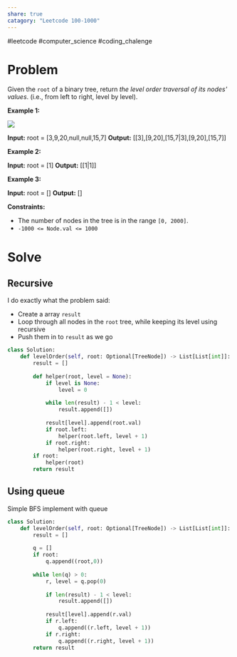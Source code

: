 ```yaml
---
share: true
catagory: "Leetcode 100-1000"
---
```

#leetcode #computer_science #coding_chalenge

# Problem

Given the `root` of a binary tree, return _the level order traversal of its nodes' values_. (i.e., from left to right, level by level).

**Example 1:**

![](https://assets.leetcode.com/uploads/2021/02/19/tree1.jpg)

**Input:** root = [3,9,20,null,null,15,7]
**Output:** [[3],[9,20],[15,7|3],[9,20],[15,7]]

**Example 2:**

**Input:** root = [1]
**Output:** [[1|1]]

**Example 3:**

**Input:** root = []
**Output:** []

**Constraints:**

- The number of nodes in the tree is in the range `[0, 2000]`.
- `-1000 <= Node.val <= 1000`

# Solve

## Recursive
I do exactly what the problem said:
- Create a array `result`
- Loop through all nodes in the `root` tree, while keeping its level using recursive
- Push them in to `result` as we go

```python
class Solution:
    def levelOrder(self, root: Optional[TreeNode]) -> List[List[int]]:
        result = []
        
        def helper(root, level = None):
            if level is None:
                level = 0
            
            while len(result) - 1 < level:
                result.append([])
            
            result[level].append(root.val)
            if root.left:
                helper(root.left, level + 1)
            if root.right:
                helper(root.right, level + 1)
        if root:
            helper(root)
        return result
```

## Using queue
Simple BFS implement with queue

```python
class Solution:
    def levelOrder(self, root: Optional[TreeNode]) -> List[List[int]]:
        result = []
        
        q = []
        if root:
            q.append((root,0))
            
        while len(q) > 0:
            r, level = q.pop(0)
            
            if len(result) - 1 < level:
                result.append([])
            
            result[level].append(r.val)
            if r.left:
                q.append((r.left, level + 1))
            if r.right:
                q.append((r.right, level + 1))
        return result
```